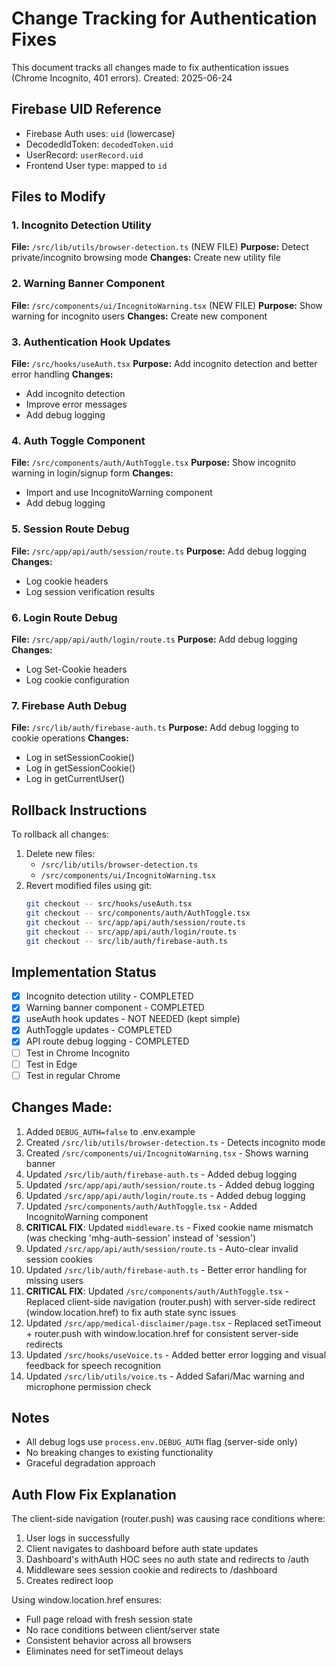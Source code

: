 # Change Tracking for Authentication Fixes

This document tracks all changes made to fix authentication issues (Chrome Incognito, 401 errors).
Created: 2025-06-24

## Firebase UID Reference
- Firebase Auth uses: `uid` (lowercase)
- DecodedIdToken: `decodedToken.uid`
- UserRecord: `userRecord.uid`
- Frontend User type: mapped to `id`

## Files to Modify

### 1. Incognito Detection Utility
**File:** `/src/lib/utils/browser-detection.ts` (NEW FILE)
**Purpose:** Detect private/incognito browsing mode
**Changes:** Create new utility file

### 2. Warning Banner Component
**File:** `/src/components/ui/IncognitoWarning.tsx` (NEW FILE)
**Purpose:** Show warning for incognito users
**Changes:** Create new component

### 3. Authentication Hook Updates
**File:** `/src/hooks/useAuth.tsx`
**Purpose:** Add incognito detection and better error handling
**Changes:**
- Add incognito detection
- Improve error messages
- Add debug logging

### 4. Auth Toggle Component
**File:** `/src/components/auth/AuthToggle.tsx`
**Purpose:** Show incognito warning in login/signup form
**Changes:**
- Import and use IncognitoWarning component
- Add debug logging

### 5. Session Route Debug
**File:** `/src/app/api/auth/session/route.ts`
**Purpose:** Add debug logging
**Changes:**
- Log cookie headers
- Log session verification results

### 6. Login Route Debug
**File:** `/src/app/api/auth/login/route.ts`
**Purpose:** Add debug logging
**Changes:**
- Log Set-Cookie headers
- Log cookie configuration

### 7. Firebase Auth Debug
**File:** `/src/lib/auth/firebase-auth.ts`
**Purpose:** Add debug logging to cookie operations
**Changes:**
- Log in setSessionCookie()
- Log in getSessionCookie()
- Log in getCurrentUser()

## Rollback Instructions

To rollback all changes:
1. Delete new files:
   - `/src/lib/utils/browser-detection.ts`
   - `/src/components/ui/IncognitoWarning.tsx`
2. Revert modified files using git:
   ```bash
   git checkout -- src/hooks/useAuth.tsx
   git checkout -- src/components/auth/AuthToggle.tsx
   git checkout -- src/app/api/auth/session/route.ts
   git checkout -- src/app/api/auth/login/route.ts
   git checkout -- src/lib/auth/firebase-auth.ts
   ```

## Implementation Status
- [x] Incognito detection utility - COMPLETED
- [x] Warning banner component - COMPLETED
- [x] useAuth hook updates - NOT NEEDED (kept simple)
- [x] AuthToggle updates - COMPLETED
- [x] API route debug logging - COMPLETED
- [ ] Test in Chrome Incognito
- [ ] Test in Edge
- [ ] Test in regular Chrome

## Changes Made:
1. Added `DEBUG_AUTH=false` to .env.example
2. Created `/src/lib/utils/browser-detection.ts` - Detects incognito mode
3. Created `/src/components/ui/IncognitoWarning.tsx` - Shows warning banner
4. Updated `/src/lib/auth/firebase-auth.ts` - Added debug logging
5. Updated `/src/app/api/auth/session/route.ts` - Added debug logging
6. Updated `/src/app/api/auth/login/route.ts` - Added debug logging  
7. Updated `/src/components/auth/AuthToggle.tsx` - Added IncognitoWarning component
8. **CRITICAL FIX**: Updated `middleware.ts` - Fixed cookie name mismatch (was checking 'mhg-auth-session' instead of 'session')
9. Updated `/src/app/api/auth/session/route.ts` - Auto-clear invalid session cookies
10. Updated `/src/lib/auth/firebase-auth.ts` - Better error handling for missing users
11. **CRITICAL FIX**: Updated `/src/components/auth/AuthToggle.tsx` - Replaced client-side navigation (router.push) with server-side redirect (window.location.href) to fix auth state sync issues
12. Updated `/src/app/medical-disclaimer/page.tsx` - Replaced setTimeout + router.push with window.location.href for consistent server-side redirects
13. Updated `/src/hooks/useVoice.ts` - Added better error logging and visual feedback for speech recognition
14. Updated `/src/lib/utils/voice.ts` - Added Safari/Mac warning and microphone permission check

## Notes
- All debug logs use `process.env.DEBUG_AUTH` flag (server-side only)
- No breaking changes to existing functionality
- Graceful degradation approach

## Auth Flow Fix Explanation
The client-side navigation (router.push) was causing race conditions where:
1. User logs in successfully
2. Client navigates to dashboard before auth state updates
3. Dashboard's withAuth HOC sees no auth state and redirects to /auth
4. Middleware sees session cookie and redirects to /dashboard
5. Creates redirect loop

Using window.location.href ensures:
- Full page reload with fresh session state
- No race conditions between client/server state
- Consistent behavior across all browsers
- Eliminates need for setTimeout delays